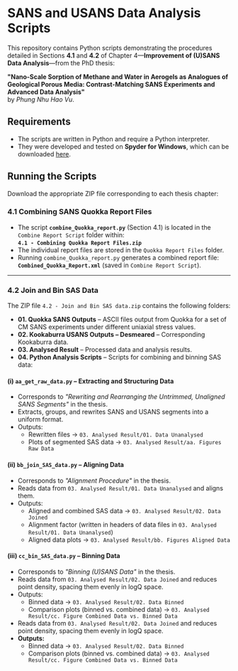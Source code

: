 # **SANS and USANS Data Analysis Scripts**

This repository contains Python scripts demonstrating the procedures detailed in Sections **4.1** and **4.2** of Chapter 4—**Improvement of (U)SANS Data Analysis**—from the PhD thesis:

**"Nano-Scale Sorption of Methane and Water in Aerogels as Analogues of Geological Porous Media: Contrast-Matching SANS Experiments and Advanced Data Analysis"**  
by *Phung Nhu Hao Vu*.

## **Requirements**
- The scripts are written in Python and require a Python interpreter.
- They were developed and tested on **Spyder for Windows**, which can be downloaded [here](https://github.com/spyder-ide/spyder/releases).

## **Running the Scripts**

Download the appropriate ZIP file corresponding to each thesis chapter:

### **4.1 Combining SANS Quokka Report Files**
- The script **`combine_Quokka_report.py`** (Section 4.1) is located in the `Combine Report Script` folder within:  
  **`4.1 - Combining Quokka Report Files.zip`**
- The individual report files are stored in the `Quokka Report Files` folder.
- Running `combine_Quokka_report.py` generates a combined report file:  
  **`Combined_Quokka_Report.xml`** (saved in `Combine Report Script`).

---

### 4.2 Join and Bin SAS Data
The ZIP file `4.2 - Join and Bin SAS data.zip` contains the following folders:
- **01. Quokka SANS Outputs** – ASCII files output from Quokka for a set of CM SANS experiments under different uniaxial stress values.
- **02. Kookaburra USANS Outputs – Desmeared** – Corresponding Kookaburra data.
- **03. Analysed Result** – Processed data and analysis results.
- **04. Python Analysis Scripts** – Scripts for combining and binning SAS data:

#### (i) `aa_get_raw_data.py` – Extracting and Structuring Data
- Corresponds to *"Rewriting and Rearranging the Untrimmed, Unaligned SANS Segments"* in the thesis.
- Extracts, groups, and rewrites SANS and USANS segments into a uniform format.
- Outputs:
  - Rewritten files → `03. Analysed Result/01. Data Unanalysed`
  - Plots of segmented SAS data → `03. Analysed Result/aa. Figures Raw Data`

#### (ii) `bb_join_SAS_data.py` – Aligning Data
- Corresponds to *"Alignment Procedure"* in the thesis.
- Reads data from `03. Analysed Result/01. Data Unanalysed` and aligns them.
- Outputs:
  - Aligned and combined SAS data → `03. Analysed Result/02. Data Joined`
  - Alignment factor (written in headers of data files in `03. Analysed Result/01. Data Unanalysed`)
  - Aligned data plots → `03. Analysed Result/bb. Figures Aligned Data`

#### (iii) `cc_bin_SAS_data.py` – Binning Data
- Corresponds to *"Binning (U)SANS Data"* in the thesis.
- Reads data from `03. Analysed Result/02. Data Joined` and reduces point density, spacing them evenly in logQ space.
- Outputs:
  - Binned data → `03. Analysed Result/02. Data Binned`
  - Comparison plots (binned vs. combined data) → `03. Analysed Result/cc. Figure Combined Data vs. Binned Data`
- Reads data from `03. Analysed Result/02. Data Joined` and reduces point density, spacing them evenly in logQ space.
- **Outputs:**
  - Binned data → `03. Analysed Result/02. Data Binned`
  - Comparison plots (binned vs. combined data) → `03. Analysed Result/cc. Figure Combined Data vs. Binned Data`
